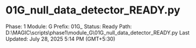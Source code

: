 # 01G_null_data_detector_READY.py

Phase: 1
Module: G
Prefix: 01G_
Status: Ready
Path: D:\MAGIC\scripts\phase1\module_G\01G_null_data_detector_READY.py
Last Updated: July 28, 2025 5:14 PM (GMT+5:30)
